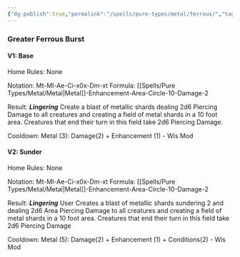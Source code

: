 ```yaml
---
{"dg-publish":true,"permalink":"/spells/pure-types/metal/ferrous/","tags":["Spell/Metal","Spell/Damage","Spell/Lingering"]}
---
```


### Greater Ferrous Burst
#### V1: Base

Home Rules: None

Notation: Mt-Ml-Ae-Ci-x0x-Dm-xt
Formula: [[Spells/Pure Types/Metal/Metal\|Metal]]-Enhancement-Area-Circle-10-Damage-2

Result: ***Lingering***
Create a blast of metallic shards dealing 2d6 Piercing Damage to all creatures and creating a field of metal shards in a 10 foot area. Creatures that end their turn in this field take 2d6 Piercing Damage.

Cooldown:
Metal (3): Damage(2) + Enhancement (1) - Wis Mod

#### V2: Sunder

Home Rules: None

Notation: Mt-Ml-Ae-Ci-x0x-Dm-xt
Formula: [[Spells/Pure Types/Metal/Metal\|Metal]]-Enhancement-Area-Circle-10-Damage-2

Result: ***Lingering***
User Creates a blast of metallic shards sundering 2 and dealing 2d6 Area Piercing Damage to all creatures and creating a field of metal shards in a 10 foot area. Creatures that end their turn in this field take 2d6 Piercing Damage

Cooldown:
Metal (5): Damage(2) + Enhancement (1) + Conditions(2) - Wis Mod